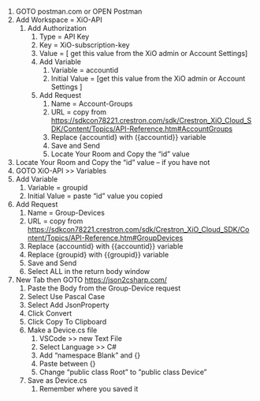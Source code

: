 1.	GOTO postman.com or OPEN Postman
2.	Add Workspace = XiO-API
	1.	Add Authorization
		1.	Type = API Key
		2.	Key = XiO-subscription-key
		3.	Value = [ get this value from the XiO admin or Account Settings]
		4.	Add Variable
			1.	Variable = accountid
			2.	Initial Value = [get this value from the XiO admin or Account Settings ]
		5.	Add Request
			1.	Name = Account-Groups
			2.	URL =  copy from https://sdkcon78221.crestron.com/sdk/Crestron_XiO_Cloud_SDK/Content/Topics/API-Reference.htm#AccountGroups
			3.	Replace {accountid} with ({accountid}} variable
			4.	Save and Send
			6.	Locate Your Room and Copy the “id” value
3.	Locate Your Room and Copy the “id” value – if you have not
4.	GOTO XiO-API >> Variables
5.	Add Variable
	1.	Variable = groupid
	2.	Initial Value = paste “id” value you copied
6.	Add Request
	1.	Name = Group-Devices
	2.	URL =  copy from https://sdkcon78221.crestron.com/sdk/Crestron_XiO_Cloud_SDK/Content/Topics/API-Reference.htm#GroupDevices
	3.	Replace {accountid} with {{accountid}} variable
	4.	Replace {groupid} with {{groupid}} variable
	5.	Save and Send
	6.	Select ALL in the return body window
7.	New Tab then GOTO https://json2csharp.com/
	1.	Paste the Body from the Group-Device request
	2.	Select Use Pascal Case
	3.	Select Add JsonProperty
	4.	Click Convert
	5.	Click Copy To Clipboard
	8.	Make a Device.cs file
		1.	VSCode >> new Text File
		2.	Select Language >> C#
		3.	Add “namespace Blank” and {}
		4.	Paste between {}
		5.	Change “public class Root” to ”public class Device”
	6.	Save as Device.cs
		1.	Remember where you saved it
